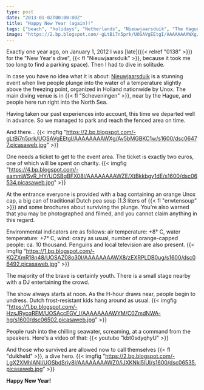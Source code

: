 ```yaml
---
type: post
date: "2013-01-02T00:00:00Z"
title: "Happy New Year (again)!"
tags: ["beach", "holidays", "Netherlands", "Nieuwjaarsduik", "The Hague"]
image: "https://2.bp.blogspot.com/-gLtBi7n5prk/UOSAVgEEtgI/AAAAAAAAWXg/Av5bMGBKC1w/s1600/dsc06477.picasaweb.jpg"
---
```


Exactly one year ago, on January 1, 2012 I was [late]({{< relref "0138" >}}) for the "New Year's dive", {{< fl "Nieuwjaarsduik" >}}, because it took me too long to find a parking space). Then I had to dive in solitude.

In case you have no idea what it is about: [Nieuwjaarsduik](http://www.unox.nl/nl/event/nieuwjaarsduik) is a stunning event when live people plunge into the water of a temperature slightly above the freezing point, organized in Holland nationwide by Unox. The main diving venue is in {{< fl "Scheveningen" >}}, near by the Hague, and people here run right into the North Sea.

<!--more-->

Having taken our past experiences into account, this time we departed well in advance. So we managed to park and reach the fenced area on time.

And there…
{{< imgfig "https://2.bp.blogspot.com/-gLtBi7n5prk/UOSAVgEEtgI/AAAAAAAAWXg/Av5bMGBKC1w/s1600/dsc06477.picasaweb.jpg" >}}

One needs a ticket to get to the event area. The ticket is exactly two euros, one of which will be spent on charity.
{{< imgfig "https://4.bp.blogspot.com/-eammWSvR_HY/UOSBgBFX08I/AAAAAAAAWZE/XtBkkbgy1dE/s1600/dsc06534.picasaweb.jpg" >}}

At the entrance everyone is provided with a bag containing an orange Unox cap, a big can of traditional Dutch pea soup (1.3 liters of {{< fl "erwtensoup" >}}) and some brochures about surviving the plunge. You're also warned that you may be photographed and filmed, and you cannot claim anything in this regard.

Environmental indicators are as follows: air temperature: +8° C, water temperature: +7° C, wind: crazy as usual, number of orange-capped people: ca. 10 thousand. Penguins and local television are also present.
{{< imgfig "https://1.bp.blogspot.com/-KQZXmR18n48/UOSAZ08o30I/AAAAAAAAWX8/zEXRPLDB0ug/s1600/dsc06492.picasaweb.jpg" >}}

The majority of the brave is certainly youth. There is a small stage nearby with a DJ entertaining the crowd.

The show always starts at noon. As the H-hour draws near, people begin to undress. Dutch frost-resistant kids hang around as usual.
{{< imgfig "https://1.bp.blogspot.com/-HzsJRycqREM/UOSAccEGV_I/AAAAAAAAWYM/C0ZmdNWA-hg/s1600/dsc06502.picasaweb.jpg" >}}

People rush into the chilling seawater, screaming, at a command from the speakers. Here's a video of that:
{{< youtube "kbt0sdyqhyU" >}}

And those who survived are allowed now to call themselves {{< fl "duikheld" >}}, a dive hero.
{{< imgfig "https://2.bp.blogspot.com/-LgX2XMhIANI/UOSbdSriy8I/AAAAAAAAWZ0/iJXKNki5lUI/s1600/dsc06535.picasaweb.jpg" >}}

**Happy New Year!**
